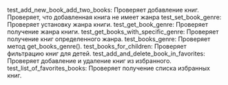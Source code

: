 test_add_new_book_add_two_books: Проверяет добавление книг.
Проверяет, что добавленная книга не имеет жанра
test_set_book_genre: Проверяет установку жанра книги.
test_get_book_genre: Проверяет получение жанра книги.
test_get_books_with_specific_genre: Проверяет получение книг определенного жанра.
test_books_genre: Проверяет метод get_books_genre().
test_books_for_children: Проверяет фильтрацию книг для детей.
test_add_and_delete_book_in_favorites: Проверяет добавление и удаление книг из избранного.
test_list_of_favorites_books: Проверяет получение списка избранных книг.